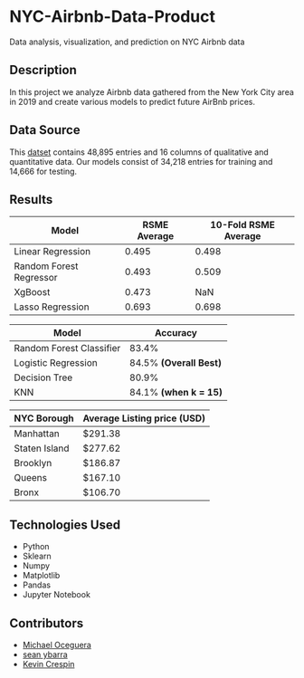 # NYC-Airbnb-Data-Product
Data analysis, visualization, and prediction on NYC Airbnb data

## Description

In this project we analyze Airbnb data gathered from the New York City area in 2019 and create various models to predict future AirBnb prices.

## Data Source

This [datset](http://insideairbnb.com/) contains 48,895 entries and 16 columns of qualitative and quantitative data.
Our models consist of 34,218 entries for training and 14,666 for testing.

## Results

| Model  | RSME Average | 10-Fold RSME Average |
| ------------- | ------------- |------------- |
| Linear Regression  | 0.495  | 0.498  |
| Random Forest Regressor  | 0.493  | 0.509  |
| XgBoost  | 0.473  | NaN  |
| Lasso Regression  | 0.693  |  0.698  |

| Model  | Accuracy |
| ------------- | ------------- |
| Random Forest Classifier  | 83.4%  |
| Logistic Regression  | 84.5% **(Overall Best)**  |
| Decision Tree  | 80.9%  |
| KNN  | 84.1% **(when k = 15)**  |

| NYC Borough  | Average Listing price (USD) |
| ------------- | ------------- |
| Manhattan  | $291.38  |
| Staten Island  | $277.62  |
| Brooklyn  | $186.87 |
| Queens  | $167.10  |
| Bronx  | $106.70  |

## Technologies Used

* Python 
* Sklearn
* Numpy
* Matplotlib
* Pandas
* Jupyter Notebook

## Contributors

* [Michael Oceguera](https://github.com/syntaxmike)
* [sean ybarra](https://github.com/seanybarra)
* [Kevin Crespin](https://github.com/KevinCrespin)


